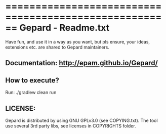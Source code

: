 ======================================================
   Gepard - Readme.txt
======================================================

Have fun, and use it in a way as you want, 
but pls ensure, your ideas, extensions etc. are shared
to Gepard maintainers.

Documentation: http://epam.github.io/Gepard/
--------------

How to execute? 
--------------
Run: ./gradlew clean run

LICENSE:
-----------------------------------------
Gepard is distributed by using GNU GPLv3.0 (see COPYING.txt).
The tool use several 3rd party libs, see licenses in COPYRIGHTS folder.
